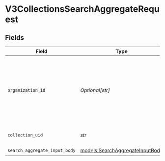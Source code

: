 # V3CollectionsSearchAggregateRequest


## Fields

| Field                                                                                                                                                                                              | Type                                                                                                                                                                                               | Required                                                                                                                                                                                           | Description                                                                                                                                                                                        |
| -------------------------------------------------------------------------------------------------------------------------------------------------------------------------------------------------- | -------------------------------------------------------------------------------------------------------------------------------------------------------------------------------------------------- | -------------------------------------------------------------------------------------------------------------------------------------------------------------------------------------------------- | -------------------------------------------------------------------------------------------------------------------------------------------------------------------------------------------------- |
| `organization_id`                                                                                                                                                                                  | *Optional[str]*                                                                                                                                                                                    | :heavy_minus_sign:                                                                                                                                                                                 | The ID of a Censys organization to associate the request with. See the [Getting Started docs](https://docs.censys.com/reference/get-started#step-3-set-your-organization-id) for more information. |
| `collection_uid`                                                                                                                                                                                   | *str*                                                                                                                                                                                              | :heavy_check_mark:                                                                                                                                                                                 | The UID for the collection                                                                                                                                                                         |
| `search_aggregate_input_body`                                                                                                                                                                      | [models.SearchAggregateInputBody](../models/searchaggregateinputbody.md)                                                                                                                           | :heavy_check_mark:                                                                                                                                                                                 | N/A                                                                                                                                                                                                |